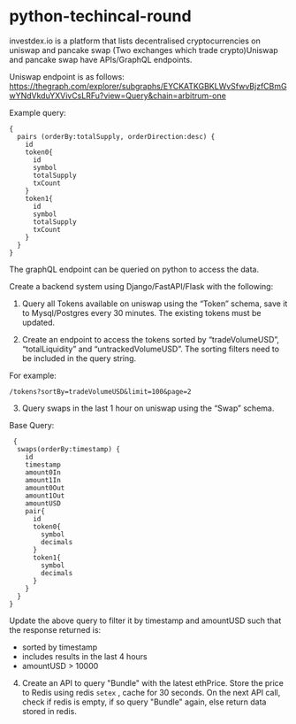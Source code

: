 # python-techincal-round

investdex.io is a platform that lists decentralised cryptocurrencies on uniswap and pancake swap (Two exchanges which trade crypto)Uniswap and pancake swap have APIs/GraphQL endpoints.

Uniswap endpoint is as follows: https://thegraph.com/explorer/subgraphs/EYCKATKGBKLWvSfwvBjzfCBmGwYNdVkduYXVivCsLRFu?view=Query&chain=arbitrum-one

Example query: 
```
{
  pairs (orderBy:totalSupply, orderDirection:desc) {
    id
    token0{
      id
      symbol
      totalSupply
      txCount
    }
    token1{
      id
      symbol
      totalSupply
      txCount
    }
  }
}
```

The graphQL endpoint can be queried on python to access the data. 

Create a backend system using Django/FastAPI/Flask with the following: 

1. Query all Tokens available on uniswap using the “Token” schema, save it to Mysql/Postgres every 30 minutes. The existing tokens must be updated.

2. Create an endpoint to access the tokens sorted by “tradeVolumeUSD”, “totalLiquidity” and “untrackedVolumeUSD”. The sorting filters need to be included in the query string. 

For example: 
```
/tokens?sortBy=tradeVolumeUSD&limit=100&page=2 
```


3. Query swaps in the last 1 hour on uniswap using the “Swap” schema.

Base Query: 
```
 {
  swaps(orderBy:timestamp) {
    id
    timestamp
    amount0In
    amount1In
    amount0Out
    amount1Out
    amountUSD
    pair{
      id
      token0{
        symbol
        decimals
      }
      token1{
        symbol
        decimals
      }
    }
  }
}

```
Update the above query to filter it by timestamp and amountUSD such that the response returned is: 
-  sorted by timestamp
- includes results in the last 4 hours
- amountUSD > 10000


4. Create an API to query "Bundle" with the latest ethPrice. Store the price to Redis using redis ```setex```  ,  cache for 30 seconds. On the next API call, check if redis is empty, if so query "Bundle" again, else return data stored in redis. 
